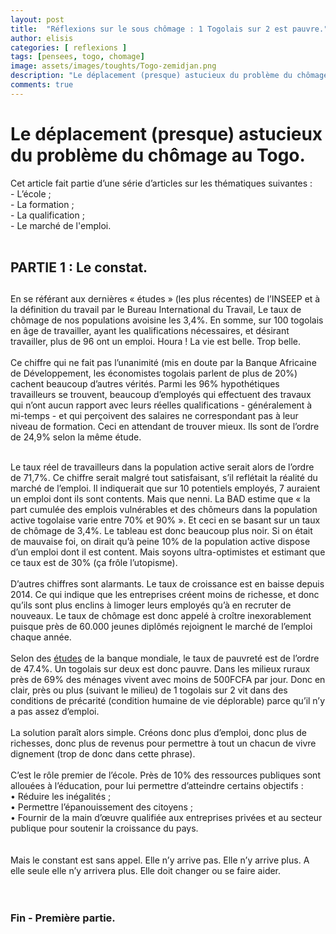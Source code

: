 ```yaml
---
layout: post
title:  "Réflexions sur le sous chômage : 1 Togolais sur 2 est pauvre."
author: elisis
categories: [ reflexions ]
tags: [pensees, togo, chomage]
image: assets/images/toughts/Togo-zemidjan.png
description: "Le déplacement (presque) astucieux du problème du chômage au Togo."
comments: true  
---
```


<h1 class="mb-20">Le déplacement (presque) astucieux du problème du chômage au Togo.</h1>
<p>
    Cet article fait partie d’une série d’articles sur les thématiques suivantes :<br>
    - L’école ; <br>
    - La formation ;<br>
    - La qualification ;<br>
    - Le marché de l'emploi.<br>
    <br>
</p>
<h2 class="mb-20">PARTIE 1 : Le constat.</h2>
<h2 class="mb-3 mt-5"></h2>
<p>
    En se référant aux dernières « études » (les plus récentes) de l’INSEEP et à la définition du
    travail par le Bureau International du Travail, Le taux de chômage de nos populations avoisine les
    3,4%. En somme, sur 100 togolais en âge de travailler, ayant les qualifications nécessaires, et
    désirant travailler, plus de 96 ont un emploi. Houra ! La vie est belle. Trop belle.
    <br>
    <br>
    Ce chiffre qui ne fait pas l’unanimité (mis en doute par la Banque Africaine de Développement, les
    économistes togolais parlent de plus de 20%) cachent beaucoup d’autres vérités. Parmi les 96%
    hypothétiques travailleurs se trouvent, beaucoup d’employés qui effectuent des travaux qui n’ont
    aucun rapport avec leurs réelles qualifications - généralement à mi-temps - et qui perçoivent des
    salaires ne correspondant pas à leur niveau de formation. Ceci en attendant de trouver mieux. Ils
    sont de l’ordre de 24,9% selon la même étude.
    <br>
</p>

<p>
    <br>
    Le taux réel de travailleurs dans la population active serait alors de l’ordre de 71,7%. Ce chiffre
    serait malgré tout satisfaisant, s’il reflétait la réalité du marché de l’emploi. Il indiquerait que
    sur 10 potentiels employés, 7 auraient un emploi dont ils sont contents. Mais que nenni. La BAD
    estime que « la part cumulée des emplois vulnérables et des chômeurs dans la population active
    togolaise varie entre 70% et 90% ». Et ceci en se basant sur un taux de chômage de 3,4%. Le tableau
    est donc beaucoup plus noir. Si on était de mauvaise foi, on dirait qu’à peine 10% de la population
    active dispose d’un emploi dont il est content. Mais soyons ultra-optimistes et estimant que ce taux
    est de 30% (ça frôle l’utopisme).
    <br>
    <br>
    D’autres chiffres sont alarmants. Le taux de croissance est en baisse depuis 2014. Ce qui indique
    que les entreprises créent moins de richesse, et donc qu’ils sont plus enclins à limoger leurs
    employés qu’à en recruter de nouveaux. Le taux de chômage est donc appelé à croître inexorablement
    puisque près de 60.000 jeunes diplômés rejoignent le marché de l’emploi chaque année.
    <br>
    <br>
    Selon des <a href="https://www.banquemondiale.org/fr/country/togo/overview"
 target="_blank">études</a> de la banque mondiale, le taux de pauvreté est de l’ordre de
    47.4%. Un togolais sur deux est donc pauvre. Dans les milieux
    ruraux près de 69% des ménages vivent avec moins de 500FCFA par jour.
    Donc en clair, près ou plus (suivant le milieu) de 1 togolais sur 2 vit dans des conditions de
    précarité (condition humaine de vie déplorable) parce qu’il n’y a pas assez d’emploi.
    <br>
    <br>
    La solution paraît alors simple. Créons donc plus d’emploi, donc plus de richesses, donc plus de
    revenus pour permettre à tout un chacun de vivre dignement (trop de donc dans cette phrase).
    <br>
    <br>
    C’est le rôle premier de l’école. Près de 10% des ressources publiques sont allouées à l’éducation,
    pour lui permettre d’atteindre certains objectifs :<br>
    • Réduire les inégalités ;<br>
    • Permettre l’épanouissement des citoyens ;<br>
    • Fournir de la main d’œuvre qualifiée aux entreprises privées et au secteur publique pour soutenir
    la croissance du pays.<br>
    <br>
    <br>
    Mais le constant est sans appel. Elle n’y arrive pas. Elle n’y arrive plus. A elle seule elle n’y
    arrivera plus. Elle doit changer ou se faire aider.
    <br>
    <br>
    <br>
<h3 class="mb-3 mt-5">Fin - Première partie.</h3>